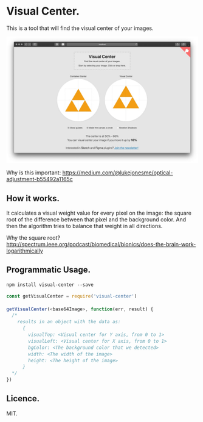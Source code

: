 # Visual Center.
This is a tool that will find the visual center of your images.

[![visual-center](gh/screenshot.jpg)](http://javier.xyz/visual-center/)

Why is this important: https://medium.com/@lukejonesme/optical-adjustment-b55492a1165c

## How it works.
It calculates a visual weight value for every pixel on the image: the square root of the difference between that pixel and the background color. And then the algorithm tries to balance that weight in all directions.

Why the square root? http://spectrum.ieee.org/podcast/biomedical/bionics/does-the-brain-work-logarithmically

## Programmatic Usage.

```
npm install visual-center --save
```

```js
const getVisualCenter = require('visual-center')

getVisualCenter(<base64Image>, function(err, result) {
  /*
    results in an object with the data as:
      {
        visualTop: <Visual center for Y axis, from 0 to 1>
        visualLeft: <Visual center for X axis, from 0 to 1>
        bgColor: <The background color that we detected>
        width: <The width of the image>
        height: <The height of the image>
      }
  */
})
```

## Licence.
MIT.